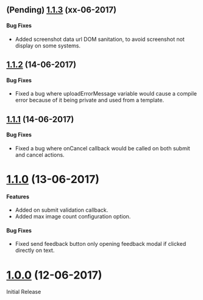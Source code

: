<a name="1.1.3"></a>
## (Pending) [1.1.3](https://github.com/Herbis/ngx-bootstrap-feedback/compare/1.1.2...1.1.3) (xx-06-2017)

#### Bug Fixes
* Added screenshot data url DOM sanitation, to avoid screenshot not display on some systems.


<a name="1.1.2"></a>
## [1.1.2](https://github.com/Herbis/ngx-bootstrap-feedback/compare/1.1.1...1.1.2) (14-06-2017)

#### Bug Fixes
* Fixed a bug where uploadErrorMessage variable would cause a compile error because of it being private and used from a template.


<a name="1.1.1"></a>
## [1.1.1](https://github.com/Herbis/ngx-bootstrap-feedback/compare/1.1.0...1.1.1) (14-06-2017)

#### Bug Fixes
* Fixed a bug where onCancel callback would be called on both submit and cancel actions.

<a name="1.1.0"></a>
# [1.1.0](https://github.com/Herbis/ngx-bootstrap-feedback/compare/1.0.0...1.1.0) (13-06-2017)

#### Features
* Added on submit validation callback.
* Added max image count configuration option.
#### Bug Fixes
* Fixed send feedback button only opening feedback modal if clicked directly on text.

<a name="1.0.0"></a>
# [1.0.0](github.com/Herbis/ngx-bootstrap-feedback/commits/1.0.0) (12-06-2017)
Initial Release
